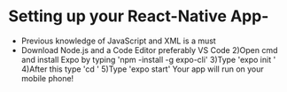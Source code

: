# Setting up your React-Native App-
- Previous knowledge of JavaScript and XML is a must
- Download Node.js and a Code Editor preferably VS Code
2)Open cmd and install Expo by typing 'npm -install -g expo-cli'
3)Type 'expo init <Projectname>'
4)After this type 'cd <Projectname>'
5)Type 'expo start'
Your app will run on your mobile phone!



